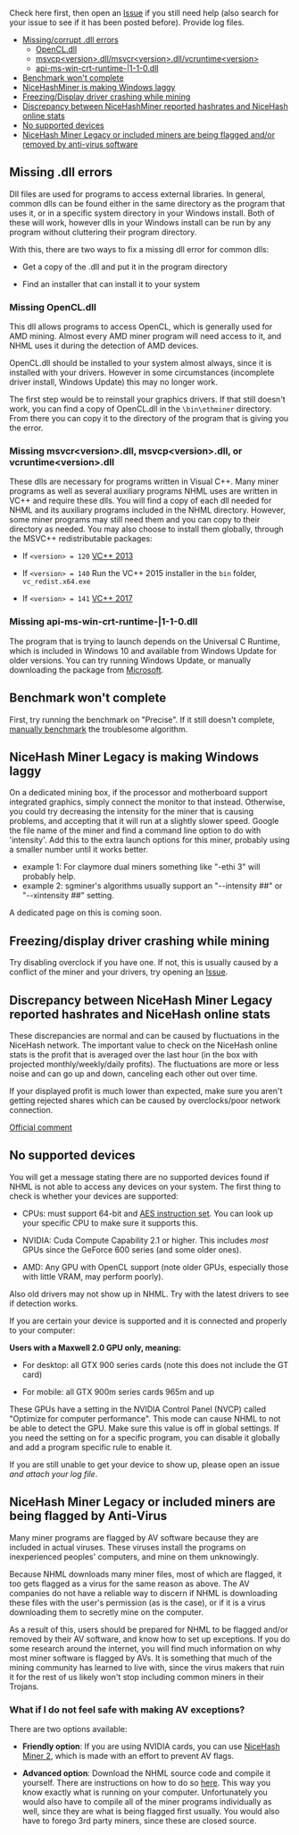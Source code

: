 Check here first, then open an [Issue](https://github.com/NiceHash/NiceHashMinerLegacy/issues) if you still need help (also search for your issue to see if it has been posted before). Provide log files.

* [Missing/corrupt .dll errors](#dllerrors)
  * [OpenCL.dll](#opencl)
  * [msvcp\<version>.dll/msvcr\<version>.dll/vcruntime\<version>](#msvcp)
  * [api-ms-win-crt-runtime-|1-1-0.dll](#crt)
* [Benchmark won't complete](#bench)
* [NiceHashMiner is making Windows laggy](#lag)
* [Freezing/Display driver crashing while mining](#ddcrash)
* [Discrepancy between NiceHashMiner reported hashrates and NiceHash online stats](#profitdisc) 
* [No supported devices](#nosupportdev)
* [NiceHash Miner Legacy or included miners are being flagged and/or removed by anti-virus software](#nicehash-miner-legacy-or-included-miners-are-being-flagged-by-anti-virus)

## <a name="dllerrors"></a> Missing .dll errors

Dll files are used for programs to access external libraries. In general, common dlls can be found either in the same directory as the program that uses it, or in a specific system directory in your Windows install. Both of these will work, however dlls in your Windows install can be run by any program without cluttering their program directory.

With this, there are two ways to fix a missing dll error for common dlls:

* Get a copy of the .dll and put it in the program directory

* Find an installer that can install it to your system

### <a name="opencl"></a> Missing OpenCL.dll

This dll allows programs to access OpenCL, which is generally used for AMD mining. Almost every AMD miner program will need access to it, and NHML uses it during the detection of AMD devices. 

OpenCL.dll should be installed to your system almost always, since it is installed with your drivers. However in some circumstances (incomplete driver install, Windows Update) this may no longer work. 

The first step would be to reinstall your graphics drivers. If that still doesn't work, you can find a copy of OpenCL.dll in the `\bin\ethminer` directory. From there you can copy it to the directory of the program that is giving you the error.

### <a name="msvcp"></a> Missing msvcr\<version>.dll, msvcp\<version>.dll, or vcruntime\<version>.dll

These dlls are necessary for programs written in Visual C++. Many miner programs as well as several auxiliary programs NHML uses are written in VC++ and require these dlls. You will find a copy of each dll needed for NHML and its auxiliary programs included in the NHML directory. However, some miner programs may still need them and you can copy to their directory as needed. You may also choose to install them globally, through the MSVC++ redistributable packages:

* If `<version> = 120` [VC++ 2013](https://www.microsoft.com/en-ca/download/details.aspx?id=40784)

* If `<version> = 140` Run the VC++ 2015 installer in the `bin` folder, `vc_redist.x64.exe`

* If `<version> = 141` [VC++ 2017](https://go.microsoft.com/fwlink/?LinkId=746572)

### <a name="crt"></a> Missing api-ms-win-crt-runtime-|1-1-0.dll

The program that is trying to launch depends on the Universal C Runtime, which is included in Windows 10 and available from Windows Update for older versions. You can try running Windows Update, or manually downloading the package from [Microsoft](https://support.microsoft.com/en-us/help/2999226/update-for-universal-c-runtime-in-windows).

## <a name="bench"></a> Benchmark won't complete

First, try running the benchmark on "Precise". If it still doesn't complete, [manually benchmark](https://github.com/NiceHash/NiceHashMinerLegacy/wiki/Getting-started#manualbenchmarking) the troublesome algorithm.

## <a name="lag"></a> NiceHash Miner Legacy is making Windows laggy

On a dedicated mining box, if the processor and motherboard support integrated graphics, simply connect the monitor to that instead. Otherwise, you could try decreasing the intensity for the miner that is causing problems, and accepting that it will run at a slightly slower speed. Google the file name of the miner and find a command line option to do with 'intensity'. Add this to the extra launch options for this miner, probably using a smaller number until it works better.
* example 1: For claymore dual miners something like "-ethi 3" will probably help.
* example 2: sgminer's algorithms usually support an "--intensity ##" or "--xintensity ##" setting.

A dedicated page on this is coming soon.

## <a name="ddcrash"></a> Freezing/display driver crashing while mining

Try disabling overclock if you have one. If not, this is usually caused by a conflict of the miner and your drivers, try opening an [Issue](https://github.com/NiceHash/NiceHashMinerLegacy/issues).

## <a name="profitdisc"></a> Discrepancy between NiceHash Miner Legacy reported hashrates and NiceHash online stats

These discrepancies are normal and can be caused by fluctuations in the NiceHash network. The important value to check on the NiceHash online stats is the profit that is averaged over the last hour (in the box with projected monthly/weekly/daily profits). The fluctuations are more or less noise and can go up and down, canceling each other out over time.

If your displayed profit is much lower than expected, make sure you aren't getting rejected shares which can be caused by overclocks/poor network connection.

[Official comment](https://www.reddit.com/r/NiceHash/comments/6in4aw/mining_the_speed_on_the_web_is_not_the_same_as/)

## <a name="nosupportdev"></a> No supported devices

You will get a message stating there are no supported devices found if NHML is not able to access any devices on your system. The first thing to check is whether your devices are supported:

* CPUs: must support 64-bit and [AES instruction set](https://en.wikipedia.org/wiki/AES_instruction_set#Intel_and_AMD_x86_architecture). You can look up your specific CPU to make sure it supports this.

* NVIDIA: Cuda Compute Capability 2.1 or higher. This includes *most* GPUs since the GeForce 600 series (and some older ones).

* AMD: Any GPU with OpenCL support (note older GPUs, especially those with little VRAM, may perform poorly).

Also old drivers may not show up in NHML. Try with the latest drivers to see if detection works.

If you are certain your device is supported and it is connected and properly to your computer:

**Users with a Maxwell 2.0 GPU only, meaning:**

* For desktop: all GTX 900 series cards (note this does not include the GT card)

* For mobile: all GTX 900m series cards 965m and up

These GPUs have a setting in the NVIDIA Control Panel (NVCP) called "Optimize for computer performance". This mode can cause NHML to not be able to detect the GPU. Make sure this value is off in global settings. If you need the setting on for a specific program, you can disable it globally and add a program specific rule to enable it.

If you are still unable to get your device to show up, please open an issue *and attach your log file*.

## NiceHash Miner Legacy or included miners are being flagged by Anti-Virus

Many miner programs are flagged by AV software because they are included in actual viruses. These viruses install the programs on inexperienced peoples' computers, and mine on them unknowingly.

Because NHML downloads many miner files, most of which are flagged, it too gets flagged as a virus for the same reason as above. The AV companies do not have a reliable way to discern if NHML is downloading these files with the user's permission (as is the case), or if it is a virus downloading them to secretly mine on the computer.

As a result of this, users should be prepared for NHML to be flagged and/or removed by their AV software, and know how to set up exceptions. If you do some research around the internet, you will find much information on why most miner software is flagged by AVs. It is something that much of the mining community has learned to live with, since the virus makers that ruin it for the rest of us likely won't stop including common miners in their Trojans.

### What if I do not feel safe with making AV exceptions?

There are two options available:

* **Friendly option**: If you are using NVIDIA cards, you can use [NiceHash Miner 2](https://miner.nicehash.com/), which is made with an effort to prevent AV flags.

* **Advanced option**: Download the NHML source code and compile it yourself. There are instructions on how to do so [here](https://github.com/nicehash/NiceHashMinerLegacy/wiki/Development). This way you know exactly what is running on your computer. Unfortunately you would also have to compile all of the miner programs individually as well, since they are what is being flagged first usually. You would also have to forego 3rd party miners, since these are closed source.